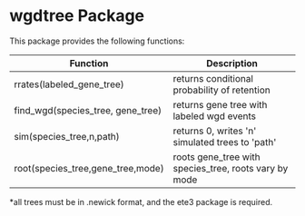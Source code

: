 # wgdtree Package

This package provides the following functions:


Function | Description
-------- | -----------
rrates(labeled_gene_tree) |  returns conditional probability of retention
find_wgd(species_tree, gene_tree) |  returns gene tree with labeled wgd events
sim(species_tree,n,path) | returns 0, writes 'n' simulated trees to 'path'
root(species_tree,gene_tree,mode) | roots gene_tree with species_tree, roots vary by mode        
        
*all trees must be in .newick format, and the ete3 package is required.
